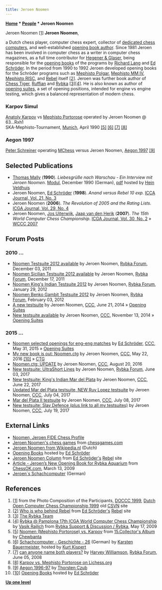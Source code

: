 ```yaml
---
title: Jeroen Noomen
---
```

**[Home](Home "Home") \* [People](People "People") \* Jeroen Noomen**



 [](http://old.csvn.nl/pics/part.jpg) Jeroen Noomen <a id="cite-note-1" href="#cite-ref-1">[1]</a> 
**Jeroen Noomen**,  

a Dutch chess player, computer chess expert, collector of [dedicated chess computers](Dedicated_Chess_Computers "Dedicated Chess Computers"), and well-established [opening book author](Category:Opening_Book_Author "Category:Opening Book Author"). Since 1981 Jeroen has been involved in computer chess as a writer in computer chess magazines, as a full time contributor for [Hegener & Glaser](Hegener_%26_Glaser "Hegener & Glaser"), being responsible for the [opening books](Opening_Book "Opening Book") of the programs by [Richard Lang](Richard_Lang "Richard Lang") and [Ed Schröder](Ed_Schroder "Ed Schroder"). 
In the period from 1990 to 1992 Jeroen developed opening books for the Schröder programs such as [Mephisto Polgar](Mephisto_Polgar "Mephisto Polgar"), [Mephisto MM IV](Mephisto_Rebell "Mephisto Rebell"), [Mephisto RISC](Mephisto_RISC "Mephisto RISC"), and [Rebel](Rebel "Rebel") itself <a id="cite-note-2" href="#cite-ref-2">[2]</a>.
Jeroen was further book author of [Chess Tiger](Chess_Tiger "Chess Tiger"), [Ruffian](Ruffian "Ruffian") and [Rybka](Rybka "Rybka") <a id="cite-note-3" href="#cite-ref-3">[3]</a><a id="cite-note-4" href="#cite-ref-4">[4]</a>. 
He is also known as author of [opening suites](Test-Positions#OpeningSuites "Test-Positions"), a set of opening positions, intended for engine vs engine testing, which gives a balanced representation of modern chess. 



### Karpov Simul


 [](https://www.flickr.com/photos/10261668@N05/858196163) 
[Anatoly Karpov](https://en.wikipedia.org/wiki/Anatoly_Karpov) vs [Mephisto Portorose](Mephisto_Portorose "Mephisto Portorose") operated by Jeroen Noomen @ 63...Rxh1  
SKA-Mephisto-Tournament, [Munich](https://en.wikipedia.org/wiki/Munich), April 1990 <a id="cite-note-5" href="#cite-ref-5">[5]</a> <a id="cite-note-6" href="#cite-ref-6">[6]</a> <a id="cite-note-7" href="#cite-ref-7">[7]</a> <a id="cite-note-8" href="#cite-ref-8">[8]</a>



### Aegon 1997


 [](http://www.thorstenczub.de/aegon.html) 
[Peter Schreiner](Peter_Schreiner "Peter Schreiner") operating [MChess](MChess "MChess") versus Jeroen Noomen, [Aegon 1997](Aegon_1997 "Aegon 1997") <a id="cite-note-9" href="#cite-ref-9">[9]</a>



## Selected Publications


* [Thomas Mally](Thomas_Mally "Thomas Mally") (**1990**). *Liebesgrüße nach Warschau - Ein Interview mit Jeroen Noomen*. [Modul](Modul "Modul"), December 1990 (German), [pdf](http://www.schaakcomputers.nl/hein_veldhuis/database/files/12-1990,%20Modul,%20Thomas%20Mally,%20Ein%20Interview%20mit%20Jeroen%20Noomen.pdf) hosted by [Hein Veldhuis](Hein_Veldhuis "Hein Veldhuis")
* Jeroen Noomen, [Ed Schröder](Ed_Schroder "Ed Schroder") (**1998**). *Anand versus Rebel 10 exp.* [ICCA Journal, Vol. 21, No. 3](ICGA_Journal#21_3 "ICGA Journal")
* Jeroen Noomen (**2006**). *The Revolution of 2005 and the Rating Lists*. [ICGA Journal, Vol. 29, No. 4](ICGA_Journal#29_4 "ICGA Journal")
* Jeroen Noomen, [Jos Uiterwijk](Jos_Uiterwijk "Jos Uiterwijk"), [Jaap van den Herik](Jaap_van_den_Herik "Jaap van den Herik") (**2007**). *The 15th World Computer Chess Championship*. [ICGA Journal, Vol. 30, No. 2](ICGA_Journal#30_2 "ICGA Journal") » [WCCC 2007](WCCC_2007 "WCCC 2007")


## Forum Posts


### 2010 ...


* [Noomen Testsuite 2012 available](http://rybkaforum.net/cgi-bin/rybkaforum/topic_show.pl?tid=23696) by Jeroen Noomen, [Rybka Forum](Computer_Chess_Forums "Computer Chess Forums"), December 03, 2011
* [Noomen Sicilian Testsuite 2012 available](http://rybkaforum.net/cgi-bin/rybkaforum/topic_show.pl?tid=23779) by Jeroen Noomen, [Rybka Forum](Computer_Chess_Forums "Computer Chess Forums"), December 17, 2011
* [Noomen King's Indian Testsuite 2012](http://rybkaforum.net/cgi-bin/rybkaforum/topic_show.pl?tid=24144) by Jeroen Noomen, [Rybka Forum](Computer_Chess_Forums "Computer Chess Forums"), January 29, 2012
* [Noomen Benko Gambit Testsuite 2012](http://rybkaforum.net/cgi-bin/rybkaforum/topic_show.pl?tid=24211) by Jeroen Noomen, [Rybka Forum](Computer_Chess_Forums "Computer Chess Forums"), February 03, 2012
* [A new testsuite](http://www.talkchess.com/forum/viewtopic.php?t=52706) by Jeroen Noomen, [CCC](CCC "CCC"), June 21, 2014 » [Opening Suites](Test-Positions#OpeningSuites "Test-Positions")
* [New testsuite available](http://www.talkchess.com/forum/viewtopic.php?t=54328) by Jeroen Noomen, [CCC](CCC "CCC"), November 13, 2014 » [Opening Suites](Test-Positions#OpeningSuites "Test-Positions")


### 2015 ...


* [Noomen selected openings for eng-eng matches](http://www.talkchess.com/forum/viewtopic.php?t=56546) by [Ed Schröder](Ed_Schroder "Ed Schroder"), [CCC](CCC "CCC"), May 31, 2015 » [Opening Suites](Test-Positions#OpeningSuites "Test-Positions")
* [My new book is out: Noomen.ctg](http://www.talkchess.com/forum/viewtopic.php?t=60237) by Jeroen Noomen, [CCC](CCC "CCC"), May 22, 2016 <a id="cite-note-10" href="#cite-ref-10">[10]</a> » [CTG](CTG "CTG")
* [Noomen.ctg: UPDATE](http://www.talkchess.com/forum/viewtopic.php?t=61176) by Jeroen Noomen, [CCC](CCC "CCC"), August 20, 2016
* [New testsuite: UltraShort Lines](http://rybkaforum.net/cgi-bin/rybkaforum/topic_show.pl?tid=32149) by Jeroen Noomen, [Rybka Forum](Computer_Chess_Forums "Computer Chess Forums"), June 03, 2017
* [New testsuite: King's Indian Mar del Plata](http://www.talkchess.com/forum/viewtopic.php?t=64372) by Jeroen Noomen, [CCC](CCC "CCC"), June 22, 2017
* [Updated Mar del Plata testsuite, NEW Ruy Lopez testsuite](http://www.talkchess.com/forum/viewtopic.php?t=64513) by Jeroen Noomen, [CCC](CCC "CCC"), July 04, 2017
* [Mar del Plata II testsuite](http://www.talkchess.com/forum/viewtopic.php?t=64556) by Jeroen Noomen, [CCC](CCC "CCC"), July 08, 2017
* [New testsuite: Slav Defence (plus link to all my testsuites)](http://www.talkchess.com/forum/viewtopic.php?t=64653) by Jeroen Noomen, [CCC](CCC "CCC"), July 19, 2017


## External Links


* [Noomen, Jeroen FIDE Chess Profile](https://ratings.fide.com/card.phtml?event=1006916)
* [Jeroen Noomen's chess games](http://www.chessgames.com/player/jeroen_noomen.html) from [chessgames.com](http://www.chessgames.com/index.html)
* [Jeroen Noomen from Wikipedia.nl](http://nl.wikipedia.org/wiki/Jeroen_Noomen) (Dutch)
* [Opening Books](http://rebel13.nl/download/books.html) hosted by [Ed Schröder](Ed_Schroder "Ed Schroder")
* [Jeroen Noomen Column](http://www.rebel.nl/jeroen.htm) from [Ed Schröder's](Ed_Schroder "Ed Schroder") [Rebel](Rebel "Rebel") site
* [Article - Jeroen’s New Opening Book for Rybka Aquarium](http://chessok.com/?p=21606) from [ChessOK.com](ChessOK "ChessOK"), March 13, 2009
* [Jeroen`s Schachcomputer](http://www.schachcomputer.at/noomen.htm) (German)


## References


1. <a id="cite-ref-1" href="#cite-note-1">[1]</a> from the Photo Composition of the Participants, [DOCCC 1999](DOCCC_1999 "DOCCC 1999"), [Dutch Open Computer Chess Championship 1999](http://old.csvn.nl/docc99.html) old [CSVN](CSVN "CSVN") site
2. <a id="cite-ref-2" href="#cite-note-2">[2]</a> [Who is who behind Rebel](http://www.rebel.nl/whoiswho.htm) from [Ed Schröder's](Ed_Schroder "Ed Schroder") [Rebel](Rebel "Rebel") site
3. <a id="cite-ref-3" href="#cite-note-3">[3]</a> [The Rybka Team](http://www.rybkachess.com/index.php?auswahl=Rybka+team)
4. <a id="cite-ref-4" href="#cite-note-4">[4]</a> [Rybka @ Pamplona 17th ICGA World Computer Chess Championship](http://rybkaforum.net/cgi-bin/rybkaforum/topic_show.pl?tid=11022) by [Vasik Rajlich](Vasik_Rajlich "Vasik Rajlich") from [Rybka Support & Discussion / Rybka](http://rybkaforum.net/cgi-bin/rybkaforum/forum_show.pl#bid2), May 17, 2009
5. <a id="cite-ref-5" href="#cite-note-5">[5]</a> [Noomen (Mephisto Portorose) vs. Karpov](https://www.flickr.com/photos/10261668@N05/858196163) from [15.Collector's Album](https://www.flickr.com/photos/10261668@N05/albums/72157600923818481) by [Chewbanta](Steve_Blincoe "Steve Blincoe")
6. <a id="cite-ref-6" href="#cite-note-6">[6]</a> [Schachcomputer - Geschichte - 26](http://www.schachcomputer.at/gesch26.htm) (German) by [Karsten Bauermeister](Karsten_Bauermeister "Karsten Bauermeister"), hosted by [Kurt Kispert](Kurt_Kispert "Kurt Kispert")
7. <a id="cite-ref-7" href="#cite-note-7">[7]</a> [can anyone name both players?](http://rybkaforum.net/cgi-bin/rybkaforum/topic_show.pl?tid=4283) by [Harvey Williamson](Harvey_Williamson "Harvey Williamson"), [Rybka Forum](Computer_Chess_Forums "Computer Chess Forums"), June 05, 2008
8. <a id="cite-ref-8" href="#cite-note-8">[8]</a> [Karpov vs. Mephisto Portorose on Lichess.org](https://en.lichess.org/0iY3C89v)
9. <a id="cite-ref-9" href="#cite-note-9">[9]</a> [Aegon 1996-97](http://www.thorstenczub.de/aegon.html) by [Thorsten Czub](Thorsten_Czub "Thorsten Czub")
10. <a id="cite-ref-10" href="#cite-note-10">[10]</a> [Opening Books](http://rebel13.nl/download/books.html) hosted by [Ed Schröder](Ed_Schroder "Ed Schroder")

**[Up one level](People "People")**







 
